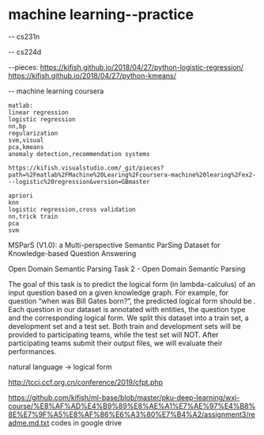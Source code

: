 # machine learning--practice
-- cs231n





-- cs224d


--pieces:
https://kifish.github.io/2018/04/27/python-logistic-regression/
https://kifish.github.io/2018/04/27/python-kmeans/





-- machine learning coursera


```
matlab:
linear regression
logistic regression
nn,bp
regularization
svm,visual 
pca,kmeans
anomaly detection,recommendation systems

https://kifish.visualstudio.com/_git/pieces?path=%2Fmatlab%2FMachine%20Learing%2Fcoursera-machine%20learing%2Fex2---logistic%20regression&version=GBmaster

apriori
knn
logistic regression,cross validation
nn,trick train
pca
svm
```



MSParS (V1.0): a Multi-perspective Semantic ParSing Dataset for Knowledge-based Question Answering      

Open Domain Semantic Parsing
Task 2 - Open Domain Semantic Parsing

The goal of this task is to predict the logical form (in lambda-calculus) of an input question based on a given knowledge graph. For example, for question “when was Bill Gates born?”, the predicted logical form should be . Each question in our dataset is annotated with entities, the question type and the corresponding logical form. We split this dataset into a train set, a development set and a test set. Both train and development sets will be provided to participating teams, while the test set will NOT. After participating teams submit their output files, we will evaluate their performances.


 
natural language -> logical form

http://tcci.ccf.org.cn/conference/2019/cfpt.php

https://github.com/kifish/ml-base/blob/master/pku-deep-learning/wxj-course/%E8%AF%AD%E4%B9%89%E8%AE%A1%E7%AE%97%E4%B8%8E%E7%9F%A5%E8%AF%86%E6%A3%80%E7%B4%A2/assignment3/readme.md.txt
codes in google drive
